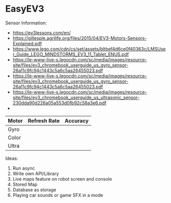# EasyEV3


Sensor Information:
- https://ev3lessons.com/en/
- https://gillespie.agrilife.org/files/2015/04/EV3-Motors-Sensors-Explained.pdf
- https://www.lego.com/cdn/cs/set/assets/bltbef4d6ce0f40363c/LMSUser_Guide_LEGO_MINDSTORMS_EV3_11_Tablet_ENUS.pdf
- https://le-www-live-s.legocdn.com/sc/media/images/resource-site/files/ev3_chromebook_userguide_us_gyro_sensor-26a11c9fc94c1443c5a6c5aa26455023.pdf
- https://le-www-live-s.legocdn.com/sc/media/images/resource-site/files/ev3_chromebook_userguide_us_gyro_sensor-26a11c9fc94c1443c5a6c5aa26455023.pdf
- https://le-www-live-s.legocdn.com/sc/media/images/resource-site/files/ev3_chromebook_userguide_us_ultrasonic_sensor-230dda90d226a05a553d0fb92c58a3e6.pdf
- 

| Motor | Refresh Rate | Accuracy |
| ----- | ------------ | -------- |
| Gyro  | 
| Color | 
| Ultra | 



Ideas:
1. Run async
2. Write own API/Library
3. Live maps feature on robot screen and console
4. Stored Map
5. Database as storage
6. Playing car sounds or game SFX in a mode